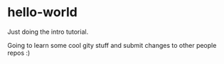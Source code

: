 # hello-world

Just doing the intro tutorial.

Going to learn some cool gity stuff and submit changes to other people repos :)
